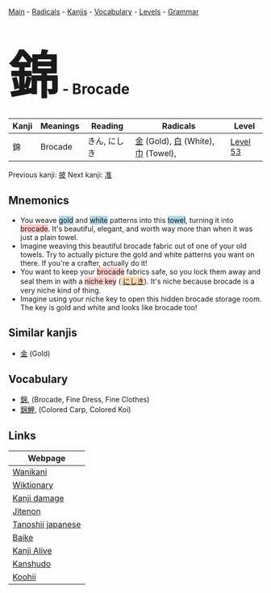 <style> bigfont {font-size: 100px}</style>
[Main](../README.md) -
[Radicals](../radicals.md) -
[Kanjis](../kanjis.md) -
[Vocabulary](../vocabulary.md) -
[Levels](../levels.md) -
[Grammar](../grammar.md)
# <bigfont> 錦</bigfont> - Brocade 

| Kanji | Meanings | Reading | Radicals | Level |
| --- | --- | --- | --- | --- |
| 錦 | Brocade | きん, にしき | [金](../radicals/金.md) (Gold), [白](../radicals/白.md) (White), [巾](../radicals/巾.md) (Towel),  | [Level 53](../levels/wk_level53.md) |

Previous kanji: [披](披.md) Next kanji: [准](准.md) 

## Mnemonics
 * You weave <span style="background-color:#ADD8E6"> gold</span> and <span style="background-color:#ADD8E6"> white</span> patterns into this <span style="background-color:#ADD8E6"> towel</span>, turning it into <span style="background-color:#ffcccb"> brocade</span>. It's beautiful, elegant, and worth way more than when it was just a plain towel.
* Imagine weaving this beautiful brocade fabric out of one of your old towels. Try to actually picture the gold and white patterns you want on there. If you're a crafter, actually do it!
* You want to keep your <span style="background-color:#ffcccb"> brocade</span> fabrics safe, so you lock them away and seal them in with a <span style="background-color:#ffcccb"> niche key</span> (<span style="background-color:#fed8b1"> [にしき](https://jisho.org/search/にしき)</span>). It's niche because brocade is a very niche kind of thing.
* Imagine using your niche key to open this hidden brocade storage room. The key is gold and white and looks like brocade too!


## Similar kanjis
 * [金](金.md) (Gold)


## Vocabulary
 * [錦](../vocabulary/錦.md), (Brocade, Fine Dress, Fine Clothes)
* [錦鯉](../vocabulary/錦.md), (Colored Carp, Colored Koi)



## Links 

| Webpage |
| --- |
| [Wanikani          ](https://www.wanikani.com/kanji/錦) |
| [Wiktionary        ](https://en.wiktionary.org/wiki/錦) |
| [Kanji damage      ](http://www.kanjidamage.com/kanji/search?utf8=✓&q=錦) |
| [Jitenon           ](https://jitenon.com/kanji/錦) |
| [Tanoshii japanese ](https://www.tanoshiijapanese.com/dictionary/kanji.cfm?k=錦) |
| [Baike             ](https://baike.baidu.com/item/錦) |
| [Kanji Alive       ](https://app.kanjialive.com/錦) |
| [Kanshudo          ](https://www.kanshudo.com/searchmn?q=錦) |
| [Koohii            ](https://kanji.koohii.com/study/kanji/錦) |

